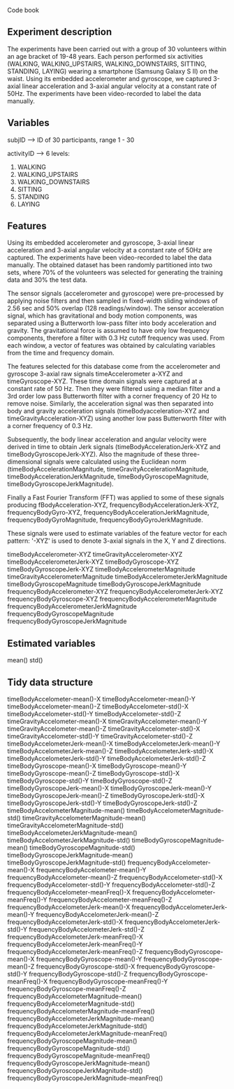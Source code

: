 Code book

## Experiment description
The experiments have been carried out with a group of 30 volunteers within an age bracket of 19-48 years. Each person performed six activities (WALKING, WALKING_UPSTAIRS, WALKING_DOWNSTAIRS, SITTING, STANDING, LAYING) wearing a smartphone (Samsung Galaxy S II) on the waist. Using its embedded accelerometer and gyroscope, we captured 3-axial linear acceleration and 3-axial angular velocity at a constant rate of 50Hz. The experiments have been video-recorded to label the data manually.

## Variables

subjID --> ID of 30 participants, range 1 - 30

activityID --> 6 levels:
  1. WALKING
  2. WALKING_UPSTAIRS
  3. WALKING_DOWNSTAIRS
  4. SITTING
  5. STANDING
  6. LAYING

## Features

Using its embedded accelerometer and gyroscope, 3-axial linear acceleration and 3-axial angular velocity at a constant rate of 50Hz are captured. The experiments have been video-recorded to label the data manually. The obtained dataset has been randomly partitioned into two sets, where 70% of the volunteers was selected for generating the training data and 30% the test data.

The sensor signals (accelerometer and gyroscope) were pre-processed by applying noise filters and then sampled in fixed-width sliding windows of 2.56 sec and 50% overlap (128 readings/window). The sensor acceleration signal, which has gravitational and body motion components, was separated using a Butterworth low-pass filter into body acceleration and gravity. The gravitational force is assumed to have only low frequency components, therefore a filter with 0.3 Hz cutoff frequency was used. From each window, a vector of features was obtained by calculating variables from the time and frequency domain.

The features selected for this database come from the accelerometer and gyroscope 3-axial raw signals timeAccelerometer a-XYZ and timeGyroscope-XYZ. These time domain signals were captured at a constant rate of 50 Hz. Then they were filtered using a median filter and a 3rd order low pass Butterworth filter with a corner frequency of 20 Hz to remove noise. Similarly, the acceleration signal was then separated into body and gravity acceleration signals (timeBodyacceleration-XYZ and timeGravityAcceleration-XYZ) using another low pass Butterworth filter with a corner frequency of 0.3 Hz.

Subsequently, the body linear acceleration and angular velocity were derived in time to obtain Jerk signals (timeBodyAccelerationJerk-XYZ and timeBodyGyroscopeJerk-XYZ). Also the magnitude of these three-dimensional signals were calculated using the Euclidean norm (timeBodyAccelerationMagnitude, timeGravityAccelerationMagnitude, timeBodyAccelerationJerkMagnitude, timeBodyGyroscopeMagnitude, timeBodyGyroscopeJerkMagnitude).

Finally a Fast Fourier Transform (FFT) was applied to some of these signals producing fBodyAcceleration-XYZ, frequencyBodyAccelerationJerk-XYZ, frequencyBodyGyro-XYZ, frequencyBodyAccelerationJerkMagnitude, frequencyBodyGyroMagnitude, frequencyBodyGyroJerkMagnitude.

These signals were used to estimate variables of the feature vector for each pattern:
'-XYZ' is used to denote 3-axial signals in the X, Y and Z directions.

timeBodyAccelerometer-XYZ
timeGravityAccelerometer-XYZ
timeBodyAccelerometerJerk-XYZ
timeBodyGyroscope-XYZ
timeBodyGyroscopeJerk-XYZ
timeBodyAccelerometerMagnitude
timeGravityAccelerometerMagnitude
timeBodyAccelerometerJerkMagnitude
timeBodyGyroscopeMagnitude
timeBodyGyroscopeJerkMagnitude
frequencyBodyAccelerometer-XYZ
frequencyBodyAccelerometerJerk-XYZ
frequencyBodyGyroscope-XYZ
frequencyBodyAccelerometerMagnitude
frequencyBodyAccelerometerJerkMagnitude
frequencyBodyGyroscopeMagnitude
frequencyBodyGyroscopeJerkMagnitude

## Estimated variables

mean()
std()

## Tidy data structure

timeBodyAccelometer-mean()-X
timeBodyAccelometer-mean()-Y
timeBodyAccelometer-mean()-Z
timeBodyAccelometer-std()-X
timeBodyAccelometer-std()-Y
timeBodyAccelometer-std()-Z
timeGravityAccelometer-mean()-X
timeGravityAccelometer-mean()-Y
timeGravityAccelometer-mean()-Z
timeGravityAccelometer-std()-X
timeGravityAccelometer-std()-Y
timeGravityAccelometer-std()-Z
timeBodyAccelometerJerk-mean()-X
timeBodyAccelometerJerk-mean()-Y
timeBodyAccelometerJerk-mean()-Z
timeBodyAccelometerJerk-std()-X
timeBodyAccelometerJerk-std()-Y
timeBodyAccelometerJerk-std()-Z
timeBodyGyroscope-mean()-X
timeBodyGyroscope-mean()-Y
timeBodyGyroscope-mean()-Z
timeBodyGyroscope-std()-X
timeBodyGyroscope-std()-Y
timeBodyGyroscope-std()-Z
timeBodyGyroscopeJerk-mean()-X
timeBodyGyroscopeJerk-mean()-Y
timeBodyGyroscopeJerk-mean()-Z
timeBodyGyroscopeJerk-std()-X
timeBodyGyroscopeJerk-std()-Y
timeBodyGyroscopeJerk-std()-Z
timeBodyAccelometerMagnitude-mean()
timeBodyAccelometerMagnitude-std()
timeGravityAccelometerMagnitude-mean()
timeGravityAccelometerMagnitude-std()
timeBodyAccelometerJerkMagnitude-mean()
timeBodyAccelometerJerkMagnitude-std()
timeBodyGyroscopeMagnitude-mean()
timeBodyGyroscopeMagnitude-std()
timeBodyGyroscopeJerkMagnitude-mean()
timeBodyGyroscopeJerkMagnitude-std()
frequencyBodyAccelometer-mean()-X
frequencyBodyAccelometer-mean()-Y
frequencyBodyAccelometer-mean()-Z
frequencyBodyAccelometer-std()-X
frequencyBodyAccelometer-std()-Y
frequencyBodyAccelometer-std()-Z
frequencyBodyAccelometer-meanFreq()-X
frequencyBodyAccelometer-meanFreq()-Y
frequencyBodyAccelometer-meanFreq()-Z
frequencyBodyAccelometerJerk-mean()-X
frequencyBodyAccelometerJerk-mean()-Y
frequencyBodyAccelometerJerk-mean()-Z
frequencyBodyAccelometerJerk-std()-X
frequencyBodyAccelometerJerk-std()-Y
frequencyBodyAccelometerJerk-std()-Z
frequencyBodyAccelometerJerk-meanFreq()-X
frequencyBodyAccelometerJerk-meanFreq()-Y
frequencyBodyAccelometerJerk-meanFreq()-Z
frequencyBodyGyroscope-mean()-X
frequencyBodyGyroscope-mean()-Y
frequencyBodyGyroscope-mean()-Z
frequencyBodyGyroscope-std()-X
frequencyBodyGyroscope-std()-Y
frequencyBodyGyroscope-std()-Z
frequencyBodyGyroscope-meanFreq()-X
frequencyBodyGyroscope-meanFreq()-Y
frequencyBodyGyroscope-meanFreq()-Z
frequencyBodyAccelometerMagnitude-mean()
frequencyBodyAccelometerMagnitude-std()
frequencyBodyAccelometerMagnitude-meanFreq()
frequencyBodyAccelometerJerkMagnitude-mean()
frequencyBodyAccelometerJerkMagnitude-std()
frequencyBodyAccelometerJerkMagnitude-meanFreq()
frequencyBodyGyroscopeMagnitude-mean()
frequencyBodyGyroscopeMagnitude-std()
frequencyBodyGyroscopeMagnitude-meanFreq()
frequencyBodyGyroscopeJerkMagnitude-mean()
frequencyBodyGyroscopeJerkMagnitude-std()
frequencyBodyGyroscopeJerkMagnitude-meanFreq()
